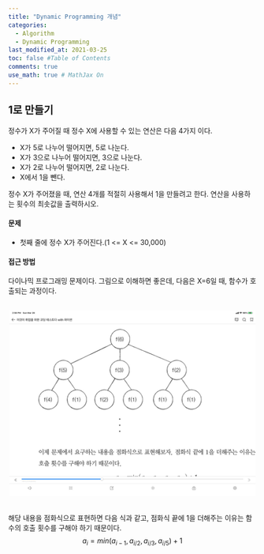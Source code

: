 ```yaml
---
title: "Dynamic Programming 개념"
categories: 
  - Algorithm
  - Dynamic Programming
last_modified_at: 2021-03-25
toc: false #Table of Contents
comments: true
use_math: true # MathJax On
---
```


## 1로 만들기

정수가 X가 주어질 때 정수 X에 사용할 수 있는 연산은 다음 4가지 이다.
- X가 5로 나누어 떨어지면, 5로 나눈다.
- X가 3으로 나누어 떨어지면, 3으로 나눈다.
- X가 2로 나누어 떨어지면, 2로 나눈다.
- X에서 1을 뺀다.

정수 X가 주어졌을 때, 연산 4개를 적절히 사용해서 1을 만들려고 한다. 연산을 사용하는 횟수의 최솟값을 출력하시오.

#### 문제

- 첫째 줄에 정수 X가 주어진다.(1 <= X <= 30,000)

#### 접근 방법

다이나믹 프로그래밍 문제이다. 그림으로 이해하면 좋은데, 다음은 X=6일 때, 함수가 호출되는 과정이다.

<br>
<center><img src="/assets/images/dynamicprogramming2_1.jpg" width="500" ></center>
<br>

해당 내용을 점화식으로 표현하면 다음 식과 같고, 점화식 끝에 1을 더해주는 이유는 함수의 호출 횟수를 구해야 하기 때문이다.
$$a_i = min(a_{i-1},a_{i/2},a_{i/3},a_{i/5}) + 1$$
